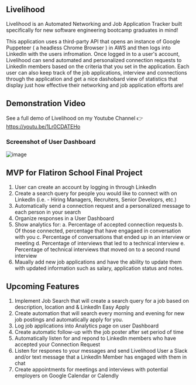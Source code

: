 ## Livelihood

Livelihood is an Automated Networking and Job Application Tracker built specifically for new software engineering bootcamp graduates in mind!

This application uses a third-party API that opens an instance of Google Puppeteer ( a headless Chrome Browser ) in AWS and then logs into LinkedIn with the users infromation.  Once logged in to a user's account, Livelihood can send automated and personalized connection requests to LinkedIn members based on the criteria that you set in the application.  Each user can also keep track of the job applications, interview and connections through the application and get a nice dashobard view of statistics that display just how effective their networking and job application efforts are!

## Demonstration Video

See a full demo of Livelihood on my Youtube Channel 👉 https://youtu.be/1Lr0CDATEHo

### Screenshot of User Dashboard
![image](https://user-images.githubusercontent.com/71902770/121950213-f3ec6180-cd1e-11eb-97ea-8695d70838a5.png)

## MVP for Flatiron School Final Project

1. User can create an account by logging in through LinkedIn
2. Create a search query for people you would like to connect with on LinkedIn (i.e. - Hiring Managers, Recruiters, Senior Developrs, etc.)
3. Automatically send a connection request and a personalized message to each person in your search
4. Organize responses in a User Dashboard
5. Show analytics for:
  a. Percentage of accepted connection requests
  b. Of those connected, percentage that have engagaed in conversation with you
  c. Percentage of conversations that ended up in an interview or meeting
  d. Percentage of interviews that led to a technical interview
  e. Percentage of technical interviews that moved on to a second round interview
6. Maually add new job applications and have the ability to update them with updated information such as salary, application status and notes.
  
## Upcoming Features ##

1. Implement Job Search that will create a search query for a job based on description, location and & LinkedIn Easy Apply
2. Create automation that will search every morning and evening for new job postings and automatically apply for you.
3. Log job applications into Analytics page on user Dashboard
4. Create automatic follow-up with the job poster after set period of time
5. Automatically listen for and repond to LinkedIn members who have accepted your Connection Request
6. Listen for respones to your messages and send Livelihood User a Slack and/or text message that a LinkedIn Member has engaged with them in chat
7. Create appointments for meetings and interviews with potential employers on Google Calendar or Calendly


